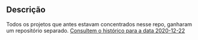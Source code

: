## Descrição

Todos os projetos que antes estavam concentrados nesse repo, ganharam um repositório separado. [Consultem o histórico para a data 2020-12-22](https://github.com/natibaggi/natibaggi.github.io/commits/master)